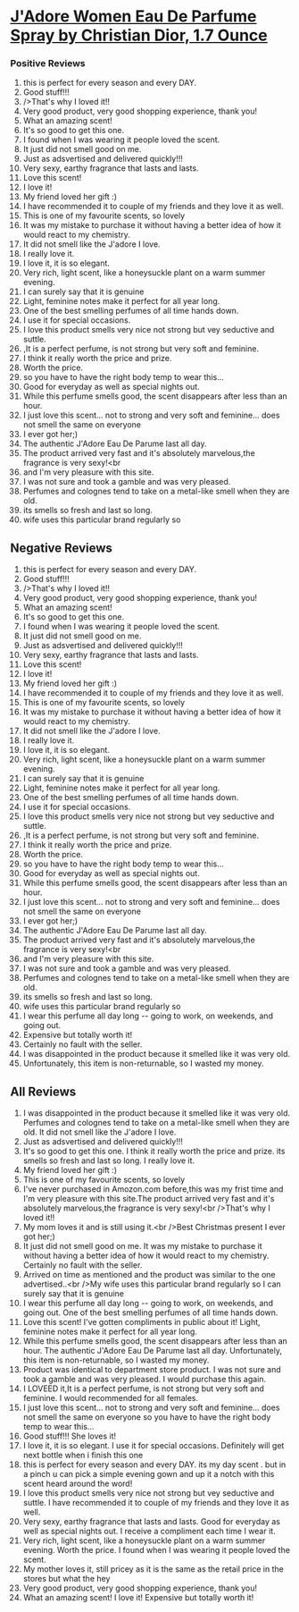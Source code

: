 # [J&#x27;Adore Women Eau De Parfume Spray by Christian Dior, 1.7 Ounce](https://products.checkmycream.com/products/J&#x27;Adore-Women-Eau-De-Parfume-Spray-by-Christian-Dior-1.7-Ounce.html)

### Positive Reviews

<ol>
      <li>this is perfect for every season and every DAY.</li>
      <li>Good stuff!!!  </li>
      <li>/&gt;That&#x27;s why I loved it!!</li>
      <li>Very good product, very good shopping experience, thank you!</li>
      <li>What an amazing scent!</li>
      <li>It&#x27;s so good to get this one.</li>
      <li>I found when I was wearing it people loved the scent.</li>
      <li>It just did not smell good on me.  </li>
      <li>Just as adsvertised and delivered quickly!!!</li>
      <li>Very sexy, earthy fragrance that lasts and lasts.</li>
      <li>Love this scent!</li>
      <li>I love it!</li>
      <li>My friend loved her gift :)</li>
      <li>I have recommended it to couple of my friends and they love it as well.</li>
      <li>This is one of my favourite scents, so lovely</li>
      <li>It was my mistake to purchase it without having a better idea of how it would react to my chemistry.  </li>
      <li>It did not smell like the J&#x27;adore I love.</li>
      <li>I really love it.</li>
      <li>I love it, it is so elegant.</li>
      <li>Very rich, light scent, like a  honeysuckle plant on a warm summer evening.</li>
      <li>I can surely say that it is genuine</li>
      <li>Light, feminine notes make it perfect for all year long.</li>
      <li>One of the best smelling perfumes of all time hands down.</li>
      <li>I use it for special occasions.</li>
      <li>I love this product smells very nice not strong but vey seductive and suttle.</li>
      <li>,It is a perfect perfume, is not strong but very soft and feminine.</li>
      <li>I think it really worth the price and prize.</li>
      <li>Worth the price.</li>
      <li>so you have to have the right body temp to wear this...</li>
      <li>Good for everyday as well as special nights out.</li>
      <li>While this perfume smells good, the scent disappears after less than an hour.</li>
      <li>I just love this scent... not to strong and very soft and feminine... does not smell the same on everyone</li>
      <li>I ever got her;)</li>
      <li>The authentic J&#x27;Adore Eau De Parume last all day.</li>
      <li>The product arrived very fast and it&#x27;s absolutely marvelous,the fragrance is very sexy!&lt;br</li>
      <li>and I&#x27;m very pleasure with this site.</li>
      <li>I was not sure and took a gamble and was very pleased.</li>
      <li>Perfumes and colognes tend to take on a metal-like smell when they are old.</li>
      <li>its smells so fresh and last so long.</li>
      <li>wife uses this particular brand regularly so</li>
</ol>


<h2>Negative Reviews</h2>
<ol>
<li> this is perfect for every season and every DAY.</li>
<li> Good stuff!!!  </li>
<li> /&gt;That&#x27;s why I loved it!!</li>
<li> Very good product, very good shopping experience, thank you!</li>
<li> What an amazing scent!</li>
<li> It&#x27;s so good to get this one.</li>
<li> I found when I was wearing it people loved the scent.</li>
<li> It just did not smell good on me.  </li>
<li> Just as adsvertised and delivered quickly!!!</li>
<li> Very sexy, earthy fragrance that lasts and lasts.</li>
<li> Love this scent!</li>
<li> I love it!</li>
<li> My friend loved her gift :)</li>
<li> I have recommended it to couple of my friends and they love it as well.</li>
<li> This is one of my favourite scents, so lovely</li>
<li> It was my mistake to purchase it without having a better idea of how it would react to my chemistry.  </li>
<li> It did not smell like the J&#x27;adore I love.</li>
<li> I really love it.</li>
<li> I love it, it is so elegant.</li>
<li> Very rich, light scent, like a  honeysuckle plant on a warm summer evening.</li>
<li> I can surely say that it is genuine</li>
<li> Light, feminine notes make it perfect for all year long.</li>
<li> One of the best smelling perfumes of all time hands down.</li>
<li> I use it for special occasions.</li>
<li> I love this product smells very nice not strong but vey seductive and suttle.</li>
<li> ,It is a perfect perfume, is not strong but very soft and feminine.</li>
<li> I think it really worth the price and prize.</li>
<li> Worth the price.</li>
<li> so you have to have the right body temp to wear this...</li>
<li> Good for everyday as well as special nights out.</li>
<li> While this perfume smells good, the scent disappears after less than an hour.</li>
<li> I just love this scent... not to strong and very soft and feminine... does not smell the same on everyone</li>
<li> I ever got her;)</li>
<li> The authentic J&#x27;Adore Eau De Parume last all day.</li>
<li> The product arrived very fast and it&#x27;s absolutely marvelous,the fragrance is very sexy!&lt;br</li>
<li> and I&#x27;m very pleasure with this site.</li>
<li> I was not sure and took a gamble and was very pleased.</li>
<li> Perfumes and colognes tend to take on a metal-like smell when they are old.</li>
<li> its smells so fresh and last so long.</li>
<li> wife uses this particular brand regularly so</li>
<li> I wear this perfume all day long -- going to work, on weekends, and going out.</li>
<li> Expensive but totally worth it!</li>
<li> Certainly no fault with the seller.</li>
<li> I was disappointed in the product because it smelled like it was very old.</li>
<li> Unfortunately, this item is non-returnable, so I wasted my money.</li>
</ol>

<h2>All Reviews</h2>

<ol>
    <li> I was disappointed in the product because it smelled like it was very old. Perfumes and colognes tend to take on a metal-like smell when they are old. It did not smell like the J&#x27;adore I love.</li>
    <li> Just as adsvertised and delivered quickly!!!</li>
    <li> It&#x27;s so good to get this one. I think it really worth the price and prize. its smells so fresh and last so long. I really love it.</li>
    <li> My friend loved her gift :)</li>
    <li> This is one of my favourite scents, so lovely</li>
    <li> I&#x27;ve never purchased in Amozon.com before,this was my frist time and I&#x27;m very pleasure with this site.The product arrived very fast and it&#x27;s absolutely marvelous,the fragrance is very sexy!&lt;br /&gt;That&#x27;s why I loved it!!</li>
    <li> My mom loves it and is still using it.&lt;br /&gt;Best Christmas present I ever got her;)</li>
    <li> It just did not smell good on me.  It was my mistake to purchase it without having a better idea of how it would react to my chemistry.  Certainly no fault with the seller.</li>
    <li> Arrived on time as mentioned and the product was similar to the one advertised..&lt;br /&gt;My wife uses this particular brand regularly so I can surely say that it is genuine</li>
    <li> I wear this perfume all day long -- going to work, on weekends, and going out. One of the best smelling perfumes of all time hands down.</li>
    <li> Love this scent! I&#x27;ve gotten compliments in public about it! Light, feminine notes make it perfect for all year long.</li>
    <li> While this perfume smells good, the scent disappears after less than an hour. The authentic J&#x27;Adore Eau De Parume last all day. Unfortunately, this item is non-returnable, so I wasted my money.</li>
    <li> Product was identical to department store product. I was not sure and took a gamble and was very pleased. I would purchase this again.</li>
    <li> I LOVEED it,It is a perfect perfume, is not strong but very soft and feminine. I would recommended for all females.</li>
    <li> I just love this scent... not to strong and very soft and feminine... does not smell the same on everyone so you have to have the right body temp to wear this...</li>
    <li> Good stuff!!!  She loves it!</li>
    <li> I love it, it is so elegant. I use it for special occasions. Definitely will get next bottle when i finish this one</li>
    <li> this is perfect for every season and every DAY. its my day scent . but in a pinch u can pick a simple evening gown and up it a notch with this scent heard around the word!</li>
    <li> I love this product smells very nice not strong but vey seductive and suttle. I have recommended it to couple of my friends and they love it as well.</li>
    <li> Very sexy, earthy fragrance that lasts and lasts. Good for everyday as well as special nights out. I receive a compliment each time I wear it.</li>
    <li> Very rich, light scent, like a  honeysuckle plant on a warm summer evening. Worth the price. I found when I was wearing it people loved the scent.</li>
    <li> My mother loves it, still pricey as it is the same as the retail price in the stores but what the hey</li>
    <li> Very good product, very good shopping experience, thank you!</li>
    <li> What an amazing scent! I love it! Expensive but totally worth it!</li>
</ol>




